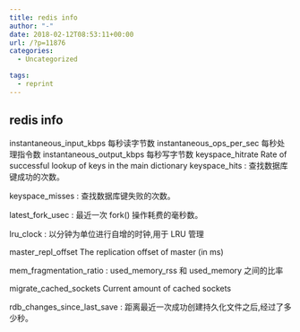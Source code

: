 ```yaml
---
title: redis info
author: "-"
date: 2018-02-12T08:53:11+00:00
url: /?p=11876
categories:
  - Uncategorized

tags:
  - reprint
---
```

## redis info

instantaneous_input_kbps 每秒读字节数
instantaneous_ops_per_sec 每秒处理指令数
instantaneous_output_kbps 每秒写字节数
keyspace_hitrate Rate of successful lookup of keys in the main dictionary
keyspace_hits : 查找数据库键成功的次数。
  
keyspace_misses : 查找数据库键失败的次数。
  
latest_fork_usec : 最近一次 fork() 操作耗费的毫秒数。

lru_clock : 以分钟为单位进行自增的时钟,用于 LRU 管理
  
master_repl_offset The replication offset of master (in ms)
  
mem_fragmentation_ratio : used_memory_rss 和 used_memory 之间的比率
  
migrate_cached_sockets Current amount of cached sockets
  
rdb_changes_since_last_save : 距离最近一次成功创建持久化文件之后,经过了多少秒。